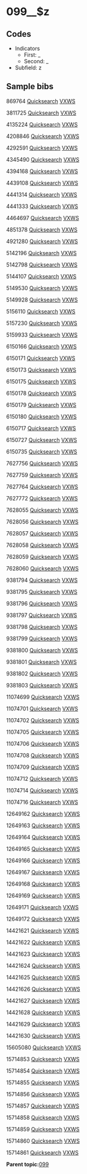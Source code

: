 # 099\_\_$z

## Codes

-   Indicators
    -   First: \_
    -   Second: \_
-   Subfield: z

## Sample bibs

869764 [Quicksearch](https://search.library.yale.edu/catalog/869764) [VXWS](http://prodorbis.library.yale.edu:7014/vxws/GetHoldingsService?bibId=869764)

3811725 [Quicksearch](https://search.library.yale.edu/catalog/3811725) [VXWS](http://prodorbis.library.yale.edu:7014/vxws/GetHoldingsService?bibId=3811725)

4135224 [Quicksearch](https://search.library.yale.edu/catalog/4135224) [VXWS](http://prodorbis.library.yale.edu:7014/vxws/GetHoldingsService?bibId=4135224)

4208846 [Quicksearch](https://search.library.yale.edu/catalog/4208846) [VXWS](http://prodorbis.library.yale.edu:7014/vxws/GetHoldingsService?bibId=4208846)

4292591 [Quicksearch](https://search.library.yale.edu/catalog/4292591) [VXWS](http://prodorbis.library.yale.edu:7014/vxws/GetHoldingsService?bibId=4292591)

4345490 [Quicksearch](https://search.library.yale.edu/catalog/4345490) [VXWS](http://prodorbis.library.yale.edu:7014/vxws/GetHoldingsService?bibId=4345490)

4394168 [Quicksearch](https://search.library.yale.edu/catalog/4394168) [VXWS](http://prodorbis.library.yale.edu:7014/vxws/GetHoldingsService?bibId=4394168)

4439108 [Quicksearch](https://search.library.yale.edu/catalog/4439108) [VXWS](http://prodorbis.library.yale.edu:7014/vxws/GetHoldingsService?bibId=4439108)

4441314 [Quicksearch](https://search.library.yale.edu/catalog/4441314) [VXWS](http://prodorbis.library.yale.edu:7014/vxws/GetHoldingsService?bibId=4441314)

4441333 [Quicksearch](https://search.library.yale.edu/catalog/4441333) [VXWS](http://prodorbis.library.yale.edu:7014/vxws/GetHoldingsService?bibId=4441333)

4464697 [Quicksearch](https://search.library.yale.edu/catalog/4464697) [VXWS](http://prodorbis.library.yale.edu:7014/vxws/GetHoldingsService?bibId=4464697)

4851378 [Quicksearch](https://search.library.yale.edu/catalog/4851378) [VXWS](http://prodorbis.library.yale.edu:7014/vxws/GetHoldingsService?bibId=4851378)

4921280 [Quicksearch](https://search.library.yale.edu/catalog/4921280) [VXWS](http://prodorbis.library.yale.edu:7014/vxws/GetHoldingsService?bibId=4921280)

5142196 [Quicksearch](https://search.library.yale.edu/catalog/5142196) [VXWS](http://prodorbis.library.yale.edu:7014/vxws/GetHoldingsService?bibId=5142196)

5142798 [Quicksearch](https://search.library.yale.edu/catalog/5142798) [VXWS](http://prodorbis.library.yale.edu:7014/vxws/GetHoldingsService?bibId=5142798)

5144107 [Quicksearch](https://search.library.yale.edu/catalog/5144107) [VXWS](http://prodorbis.library.yale.edu:7014/vxws/GetHoldingsService?bibId=5144107)

5149530 [Quicksearch](https://search.library.yale.edu/catalog/5149530) [VXWS](http://prodorbis.library.yale.edu:7014/vxws/GetHoldingsService?bibId=5149530)

5149928 [Quicksearch](https://search.library.yale.edu/catalog/5149928) [VXWS](http://prodorbis.library.yale.edu:7014/vxws/GetHoldingsService?bibId=5149928)

5156110 [Quicksearch](https://search.library.yale.edu/catalog/5156110) [VXWS](http://prodorbis.library.yale.edu:7014/vxws/GetHoldingsService?bibId=5156110)

5157230 [Quicksearch](https://search.library.yale.edu/catalog/5157230) [VXWS](http://prodorbis.library.yale.edu:7014/vxws/GetHoldingsService?bibId=5157230)

5159933 [Quicksearch](https://search.library.yale.edu/catalog/5159933) [VXWS](http://prodorbis.library.yale.edu:7014/vxws/GetHoldingsService?bibId=5159933)

6150166 [Quicksearch](https://search.library.yale.edu/catalog/6150166) [VXWS](http://prodorbis.library.yale.edu:7014/vxws/GetHoldingsService?bibId=6150166)

6150171 [Quicksearch](https://search.library.yale.edu/catalog/6150171) [VXWS](http://prodorbis.library.yale.edu:7014/vxws/GetHoldingsService?bibId=6150171)

6150173 [Quicksearch](https://search.library.yale.edu/catalog/6150173) [VXWS](http://prodorbis.library.yale.edu:7014/vxws/GetHoldingsService?bibId=6150173)

6150175 [Quicksearch](https://search.library.yale.edu/catalog/6150175) [VXWS](http://prodorbis.library.yale.edu:7014/vxws/GetHoldingsService?bibId=6150175)

6150178 [Quicksearch](https://search.library.yale.edu/catalog/6150178) [VXWS](http://prodorbis.library.yale.edu:7014/vxws/GetHoldingsService?bibId=6150178)

6150179 [Quicksearch](https://search.library.yale.edu/catalog/6150179) [VXWS](http://prodorbis.library.yale.edu:7014/vxws/GetHoldingsService?bibId=6150179)

6150180 [Quicksearch](https://search.library.yale.edu/catalog/6150180) [VXWS](http://prodorbis.library.yale.edu:7014/vxws/GetHoldingsService?bibId=6150180)

6150717 [Quicksearch](https://search.library.yale.edu/catalog/6150717) [VXWS](http://prodorbis.library.yale.edu:7014/vxws/GetHoldingsService?bibId=6150717)

6150727 [Quicksearch](https://search.library.yale.edu/catalog/6150727) [VXWS](http://prodorbis.library.yale.edu:7014/vxws/GetHoldingsService?bibId=6150727)

6150735 [Quicksearch](https://search.library.yale.edu/catalog/6150735) [VXWS](http://prodorbis.library.yale.edu:7014/vxws/GetHoldingsService?bibId=6150735)

7627756 [Quicksearch](https://search.library.yale.edu/catalog/7627756) [VXWS](http://prodorbis.library.yale.edu:7014/vxws/GetHoldingsService?bibId=7627756)

7627759 [Quicksearch](https://search.library.yale.edu/catalog/7627759) [VXWS](http://prodorbis.library.yale.edu:7014/vxws/GetHoldingsService?bibId=7627759)

7627764 [Quicksearch](https://search.library.yale.edu/catalog/7627764) [VXWS](http://prodorbis.library.yale.edu:7014/vxws/GetHoldingsService?bibId=7627764)

7627772 [Quicksearch](https://search.library.yale.edu/catalog/7627772) [VXWS](http://prodorbis.library.yale.edu:7014/vxws/GetHoldingsService?bibId=7627772)

7628055 [Quicksearch](https://search.library.yale.edu/catalog/7628055) [VXWS](http://prodorbis.library.yale.edu:7014/vxws/GetHoldingsService?bibId=7628055)

7628056 [Quicksearch](https://search.library.yale.edu/catalog/7628056) [VXWS](http://prodorbis.library.yale.edu:7014/vxws/GetHoldingsService?bibId=7628056)

7628057 [Quicksearch](https://search.library.yale.edu/catalog/7628057) [VXWS](http://prodorbis.library.yale.edu:7014/vxws/GetHoldingsService?bibId=7628057)

7628058 [Quicksearch](https://search.library.yale.edu/catalog/7628058) [VXWS](http://prodorbis.library.yale.edu:7014/vxws/GetHoldingsService?bibId=7628058)

7628059 [Quicksearch](https://search.library.yale.edu/catalog/7628059) [VXWS](http://prodorbis.library.yale.edu:7014/vxws/GetHoldingsService?bibId=7628059)

7628060 [Quicksearch](https://search.library.yale.edu/catalog/7628060) [VXWS](http://prodorbis.library.yale.edu:7014/vxws/GetHoldingsService?bibId=7628060)

9381794 [Quicksearch](https://search.library.yale.edu/catalog/9381794) [VXWS](http://prodorbis.library.yale.edu:7014/vxws/GetHoldingsService?bibId=9381794)

9381795 [Quicksearch](https://search.library.yale.edu/catalog/9381795) [VXWS](http://prodorbis.library.yale.edu:7014/vxws/GetHoldingsService?bibId=9381795)

9381796 [Quicksearch](https://search.library.yale.edu/catalog/9381796) [VXWS](http://prodorbis.library.yale.edu:7014/vxws/GetHoldingsService?bibId=9381796)

9381797 [Quicksearch](https://search.library.yale.edu/catalog/9381797) [VXWS](http://prodorbis.library.yale.edu:7014/vxws/GetHoldingsService?bibId=9381797)

9381798 [Quicksearch](https://search.library.yale.edu/catalog/9381798) [VXWS](http://prodorbis.library.yale.edu:7014/vxws/GetHoldingsService?bibId=9381798)

9381799 [Quicksearch](https://search.library.yale.edu/catalog/9381799) [VXWS](http://prodorbis.library.yale.edu:7014/vxws/GetHoldingsService?bibId=9381799)

9381800 [Quicksearch](https://search.library.yale.edu/catalog/9381800) [VXWS](http://prodorbis.library.yale.edu:7014/vxws/GetHoldingsService?bibId=9381800)

9381801 [Quicksearch](https://search.library.yale.edu/catalog/9381801) [VXWS](http://prodorbis.library.yale.edu:7014/vxws/GetHoldingsService?bibId=9381801)

9381802 [Quicksearch](https://search.library.yale.edu/catalog/9381802) [VXWS](http://prodorbis.library.yale.edu:7014/vxws/GetHoldingsService?bibId=9381802)

9381803 [Quicksearch](https://search.library.yale.edu/catalog/9381803) [VXWS](http://prodorbis.library.yale.edu:7014/vxws/GetHoldingsService?bibId=9381803)

11074699 [Quicksearch](https://search.library.yale.edu/catalog/11074699) [VXWS](http://prodorbis.library.yale.edu:7014/vxws/GetHoldingsService?bibId=11074699)

11074701 [Quicksearch](https://search.library.yale.edu/catalog/11074701) [VXWS](http://prodorbis.library.yale.edu:7014/vxws/GetHoldingsService?bibId=11074701)

11074702 [Quicksearch](https://search.library.yale.edu/catalog/11074702) [VXWS](http://prodorbis.library.yale.edu:7014/vxws/GetHoldingsService?bibId=11074702)

11074705 [Quicksearch](https://search.library.yale.edu/catalog/11074705) [VXWS](http://prodorbis.library.yale.edu:7014/vxws/GetHoldingsService?bibId=11074705)

11074706 [Quicksearch](https://search.library.yale.edu/catalog/11074706) [VXWS](http://prodorbis.library.yale.edu:7014/vxws/GetHoldingsService?bibId=11074706)

11074708 [Quicksearch](https://search.library.yale.edu/catalog/11074708) [VXWS](http://prodorbis.library.yale.edu:7014/vxws/GetHoldingsService?bibId=11074708)

11074709 [Quicksearch](https://search.library.yale.edu/catalog/11074709) [VXWS](http://prodorbis.library.yale.edu:7014/vxws/GetHoldingsService?bibId=11074709)

11074712 [Quicksearch](https://search.library.yale.edu/catalog/11074712) [VXWS](http://prodorbis.library.yale.edu:7014/vxws/GetHoldingsService?bibId=11074712)

11074714 [Quicksearch](https://search.library.yale.edu/catalog/11074714) [VXWS](http://prodorbis.library.yale.edu:7014/vxws/GetHoldingsService?bibId=11074714)

11074716 [Quicksearch](https://search.library.yale.edu/catalog/11074716) [VXWS](http://prodorbis.library.yale.edu:7014/vxws/GetHoldingsService?bibId=11074716)

12649162 [Quicksearch](https://search.library.yale.edu/catalog/12649162) [VXWS](http://prodorbis.library.yale.edu:7014/vxws/GetHoldingsService?bibId=12649162)

12649163 [Quicksearch](https://search.library.yale.edu/catalog/12649163) [VXWS](http://prodorbis.library.yale.edu:7014/vxws/GetHoldingsService?bibId=12649163)

12649164 [Quicksearch](https://search.library.yale.edu/catalog/12649164) [VXWS](http://prodorbis.library.yale.edu:7014/vxws/GetHoldingsService?bibId=12649164)

12649165 [Quicksearch](https://search.library.yale.edu/catalog/12649165) [VXWS](http://prodorbis.library.yale.edu:7014/vxws/GetHoldingsService?bibId=12649165)

12649166 [Quicksearch](https://search.library.yale.edu/catalog/12649166) [VXWS](http://prodorbis.library.yale.edu:7014/vxws/GetHoldingsService?bibId=12649166)

12649167 [Quicksearch](https://search.library.yale.edu/catalog/12649167) [VXWS](http://prodorbis.library.yale.edu:7014/vxws/GetHoldingsService?bibId=12649167)

12649168 [Quicksearch](https://search.library.yale.edu/catalog/12649168) [VXWS](http://prodorbis.library.yale.edu:7014/vxws/GetHoldingsService?bibId=12649168)

12649169 [Quicksearch](https://search.library.yale.edu/catalog/12649169) [VXWS](http://prodorbis.library.yale.edu:7014/vxws/GetHoldingsService?bibId=12649169)

12649171 [Quicksearch](https://search.library.yale.edu/catalog/12649171) [VXWS](http://prodorbis.library.yale.edu:7014/vxws/GetHoldingsService?bibId=12649171)

12649172 [Quicksearch](https://search.library.yale.edu/catalog/12649172) [VXWS](http://prodorbis.library.yale.edu:7014/vxws/GetHoldingsService?bibId=12649172)

14421621 [Quicksearch](https://search.library.yale.edu/catalog/14421621) [VXWS](http://prodorbis.library.yale.edu:7014/vxws/GetHoldingsService?bibId=14421621)

14421622 [Quicksearch](https://search.library.yale.edu/catalog/14421622) [VXWS](http://prodorbis.library.yale.edu:7014/vxws/GetHoldingsService?bibId=14421622)

14421623 [Quicksearch](https://search.library.yale.edu/catalog/14421623) [VXWS](http://prodorbis.library.yale.edu:7014/vxws/GetHoldingsService?bibId=14421623)

14421624 [Quicksearch](https://search.library.yale.edu/catalog/14421624) [VXWS](http://prodorbis.library.yale.edu:7014/vxws/GetHoldingsService?bibId=14421624)

14421625 [Quicksearch](https://search.library.yale.edu/catalog/14421625) [VXWS](http://prodorbis.library.yale.edu:7014/vxws/GetHoldingsService?bibId=14421625)

14421626 [Quicksearch](https://search.library.yale.edu/catalog/14421626) [VXWS](http://prodorbis.library.yale.edu:7014/vxws/GetHoldingsService?bibId=14421626)

14421627 [Quicksearch](https://search.library.yale.edu/catalog/14421627) [VXWS](http://prodorbis.library.yale.edu:7014/vxws/GetHoldingsService?bibId=14421627)

14421628 [Quicksearch](https://search.library.yale.edu/catalog/14421628) [VXWS](http://prodorbis.library.yale.edu:7014/vxws/GetHoldingsService?bibId=14421628)

14421629 [Quicksearch](https://search.library.yale.edu/catalog/14421629) [VXWS](http://prodorbis.library.yale.edu:7014/vxws/GetHoldingsService?bibId=14421629)

14421630 [Quicksearch](https://search.library.yale.edu/catalog/14421630) [VXWS](http://prodorbis.library.yale.edu:7014/vxws/GetHoldingsService?bibId=14421630)

15605080 [Quicksearch](https://search.library.yale.edu/catalog/15605080) [VXWS](http://prodorbis.library.yale.edu:7014/vxws/GetHoldingsService?bibId=15605080)

15714853 [Quicksearch](https://search.library.yale.edu/catalog/15714853) [VXWS](http://prodorbis.library.yale.edu:7014/vxws/GetHoldingsService?bibId=15714853)

15714854 [Quicksearch](https://search.library.yale.edu/catalog/15714854) [VXWS](http://prodorbis.library.yale.edu:7014/vxws/GetHoldingsService?bibId=15714854)

15714855 [Quicksearch](https://search.library.yale.edu/catalog/15714855) [VXWS](http://prodorbis.library.yale.edu:7014/vxws/GetHoldingsService?bibId=15714855)

15714856 [Quicksearch](https://search.library.yale.edu/catalog/15714856) [VXWS](http://prodorbis.library.yale.edu:7014/vxws/GetHoldingsService?bibId=15714856)

15714857 [Quicksearch](https://search.library.yale.edu/catalog/15714857) [VXWS](http://prodorbis.library.yale.edu:7014/vxws/GetHoldingsService?bibId=15714857)

15714858 [Quicksearch](https://search.library.yale.edu/catalog/15714858) [VXWS](http://prodorbis.library.yale.edu:7014/vxws/GetHoldingsService?bibId=15714858)

15714859 [Quicksearch](https://search.library.yale.edu/catalog/15714859) [VXWS](http://prodorbis.library.yale.edu:7014/vxws/GetHoldingsService?bibId=15714859)

15714860 [Quicksearch](https://search.library.yale.edu/catalog/15714860) [VXWS](http://prodorbis.library.yale.edu:7014/vxws/GetHoldingsService?bibId=15714860)

15714861 [Quicksearch](https://search.library.yale.edu/catalog/15714861) [VXWS](http://prodorbis.library.yale.edu:7014/vxws/GetHoldingsService?bibId=15714861)

**Parent topic:**[099](../../tags/099/099.md)

